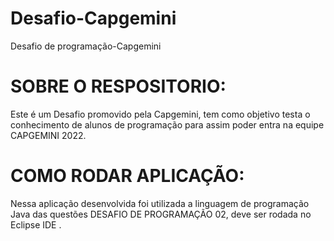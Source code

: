 # Desafio-Capgemini
Desafio de programação-Capgemini

# SOBRE O RESPOSITORIO:

Este é um Desafio promovido pela Capgemini, tem como objetivo testa o conhecimento de alunos de programação para assim poder entra na equipe CAPGEMINI 2022. 

# COMO RODAR APLICAÇÃO:
  Nessa aplicação desenvolvida foi utilizada a linguagem de programação Java das questões DESAFIO DE PROGRAMAÇÃO 02, deve ser rodada no Eclipse IDE  . 

